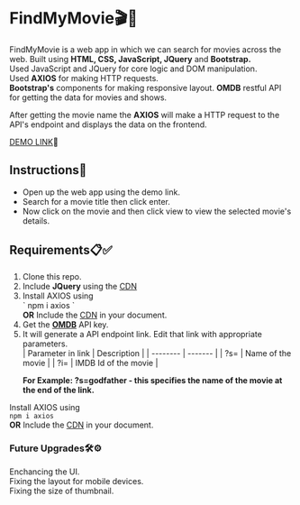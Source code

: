 <h1>FindMyMovie🎬🎥</h1>
FindMyMovie is a web app in which we can search for movies across the web. Built using <b>HTML, CSS, JavaScript, JQuery</b> and <b>Bootstrap.</b><br>
Used JavaScript and JQuery for core logic and DOM manipulation.<br>
Used <b>AXIOS</b> for making HTTP requests.<br>
<b>Bootstrap's</b> components for making responsive layout. 
<b>OMDB</b> restful API for getting the data for movies and shows. 
<br>

After getting the movie name the <b>AXIOS</b> will make a HTTP request to the API's endpoint and displays the data on the frontend.

[DEMO LINK](https://sundarakanthan.github.io/FindMyMovie/)🚀

<h2>Instructions📜</h2>
<ul>
  <li>Open up the web app using the demo link.</li>
  <li>Search for a movie title then click enter.</li>
  <li>Now click on the movie and then click view to view the selected movie's details.</li>
</ul>

<h2>Requirements📋✅</h2>
<ol>
  <li>Clone this repo.</li>
  <li> Include <b>JQuery</b> using the <a href="https://releases.jquery.com/">CDN</a> </li>
  <li>Install AXIOS using <br>` npm i axios ` <br><b>OR</b> Include the <a href="https://axios-http.com/docs/intro">CDN</a> in your document.</li>
  <li>Get the <a href="https://www.omdbapi.com/apikey.aspx"><b>OMDB</b></a> API key.</li>
  <li>It will generate a API endpoint link. Edit that link with appropriate parameters. <br> 
    | Parameter in link    | Description |
| -------- | ------- |
| ?s=  | Name of the movie    |
| ?i= | IMDB Id of the movie     |

 <b>For Example: ?s=godfather - this specifies the name of the movie at the end of the link.
  </b></li>
</ol>
 
    
   Install AXIOS using <br>` npm i axios ` <br><b>OR</b> Include the [CDN](https://axios-http.com/docs/intro) in your document.
   


<h3>Future Upgrades🛠⚙</h3>
Enchancing the UI.<br>
Fixing the layout for mobile devices.<br>
Fixing the size of thumbnail.<br>

